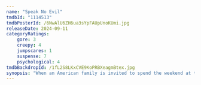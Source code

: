```yaml
---
name: "Speak No Evil"
tmdbId: "1114513"
tmdbPosterId: /6NwAlU6ZH6ua3sYpFAUpUnoKUmi.jpg
releaseDate: 2024-09-11
categoryRatings:
    gore: 3
    creepy: 4
    jumpscares: 1
    suspense: 7
    psychological: 4
tmdbBackdropId: /1fL2S8LKxCVE9KoPRBXeagmBtex.jpg
synopsis: "When an American family is invited to spend the weekend at the idyllic country estate of a charming British family they befriended on vacation, what begins as a dream holiday soon warps into a snarled psychological nightmare."
---
```

